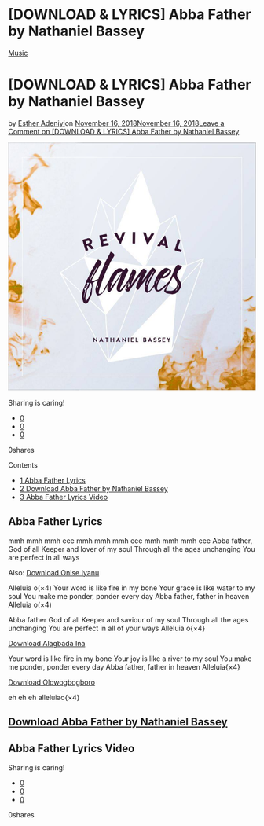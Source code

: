# [DOWNLOAD & LYRICS] Abba Father by Nathaniel Bassey

[Music](https://estheradeniyi.com/category/music/)
# [DOWNLOAD & LYRICS] Abba Father by Nathaniel Bassey

by [Esther Adeniyi](https://estheradeniyi.com/author/esther-adeniyi/)on [November 16, 2018November 16, 2018](https://estheradeniyi.com/abba-father-nathaniel-bassey/)[Leave a Comment on [DOWNLOAD & LYRICS] Abba Father by Nathaniel Bassey](https://estheradeniyi.com/abba-father-nathaniel-bassey/#respond)

![Abba Father by Nathaniel Bassey](images\Abba-Father-Nathaniel-Bassey.jpg)

Sharing is caring!

- [0](https://www.facebook.com/sharer/sharer.php?u=https%3A%2F%2Festheradeniyi.com%2Fabba-father-nathaniel-bassey%2F&amp;t=%5BDOWNLOAD%20%26%20LYRICS%5D%20Abba%20Father%20by%20Nathaniel%20Bassey)
- [0](https://twitter.com/intent/tweet?text=%5BDOWNLOAD%20%26%20LYRICS%5D%20Abba%20Father%20by%20Nathaniel%20Bassey&amp;url=https%3A%2F%2Festheradeniyi.com%2Fabba-father-nathaniel-bassey%2F)
- [0](#)

0shares

Contents

- [1 Abba Father Lyrics](#Abba_Father_Lyrics)
- [2 Download Abba Father by Nathaniel Bassey](#Download_Abba_Father_by_Nathaniel_Bassey)
- [3 Abba Father Lyrics Video](#Abba_Father_Lyrics_Video)

## Abba Father Lyrics

mmh mmh mmh eee
 mmh mmh mmh eee
 mmh mmh mmh eee
 Abba father, God of all
 Keeper and lover of my soul
 Through all the ages unchanging
 You are perfect in all ways

Also: [Download Onise Iyanu](https://estheradeniyi.com/onise-iyanu-by-nathaniel-bassey/)

Alleluia o(&#xD7;4)
 Your word is like fire in my bone
 Your grace is like water to my soul
 You make me ponder, ponder every day
 Abba father, father in heaven
 Alleluia o(&#xD7;4)

Abba father God of all
 Keeper and saviour of my soul
 Through all the ages unchanging
 You are perfect in all of your ways
 Alleluia o{&#xD7;4}

[Download Alagbada Ina](https://estheradeniyi.com/alagbada-ina-by-nathaniel-bassey-lyrics/)

Your word is like fire in my bone
 Your joy is like a river to my soul
 You make me ponder, ponder every day
 Abba father, father in heaven
 Alleluia{&#xD7;4}

[Download Olowogbogboro](https://estheradeniyi.com/olowogboboro-lyrics-nathaniel-bassey/)

eh eh eh alleluiao{&#xD7;4}

## [Download Abba Father by Nathaniel Bassey](http://www.gmusicplus.com/free-download-nathaniel-bassey-abba-father/)

## Abba Father Lyrics Video

Sharing is caring!

- [0](https://www.facebook.com/sharer/sharer.php?u=https%3A%2F%2Festheradeniyi.com%2Fabba-father-nathaniel-bassey%2F&amp;t=%5BDOWNLOAD%20%26%20LYRICS%5D%20Abba%20Father%20by%20Nathaniel%20Bassey)
- [0](https://twitter.com/intent/tweet?text=%5BDOWNLOAD%20%26%20LYRICS%5D%20Abba%20Father%20by%20Nathaniel%20Bassey&amp;url=https%3A%2F%2Festheradeniyi.com%2Fabba-father-nathaniel-bassey%2F)
- [0](#)

0shares